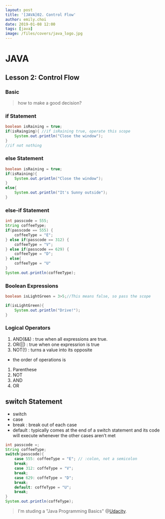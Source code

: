 ```yaml
---
layout: post
title: '[JAVA]02. Control Flow'
author: emily.choi
date: 2019-01-08 12:00
tags: [java]
image: /files/covers/java_logo.jpg
---
```

# JAVA 

## Lesson 2: Control Flow

### Basic


> how to make a good decision?


### if Statement

```java
boolean isRaining = true;
if(isRainging){ //if isRaining true, operate this scope
    System.out.println("Close the window"); 
}
//if not nothing
```

### else Statement
```java
boolean isRaining = true;
if(isRaining){
    System.out.println("Close the window");
}
else{
    System.out.println("It's Sunny outside");
}
```
### else-if Statement

```java
int passcode = 555;
String coffeeType;
if(passcode == 555) {
    coffeeType = "E";
} else if(passcode == 312) {
    coffeeType = "V";
} else if(passcode == 629) {
    coffeeType = "D";
} else{
    coffeeType = "U"
}
System.out.println(coffeeType);
```

### Boolean Expressions

```java
boolean isLightGreen = 3>5;//This means false, so pass the scope

if(isLightGreen){
    System.out.println("Drive!");
}
```

### Logical Operators
1. AND(&&) : true when all expressions are true.
2. OR(||) : true when one expressrion is true
3. NOT(!) : turns a value into its opposite

- the order of operations is
1. Parenthese
2. NOT
3. AND
4. OR


## switch Statement
- switch
- case 
- break : break out of each case
- default : typically comes at the end of a switch statement and its code will execute whenever the other cases aren’t met

```java
int passcode =;
String coffeeType;
switch(passcode){
    case 555: coffeeType = "E"; // :colon, not a semicolon
    break;
    case 312: coffeType = "V";
    break;
    case 629: coffeType = "D";
    break;
    default: coffeType = "U";
    break;
}
System.out.println(coffeType);
```

> I'm studing a "Java Programming Basics" @[Udacity](https://www.udacity.com/course/java-programming-basics--ud282).

